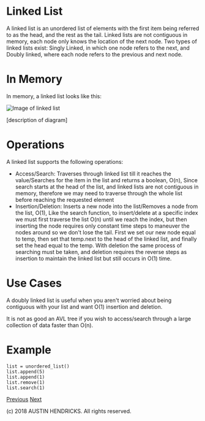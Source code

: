 # Linked List

A linked list is an unordered list of elements with the first item being referred to as the head, and the rest as the tail. Linked lists are not contiguous in memory, each node only knows the location of the next node. Two types of linked lists exist: Singly Linked, in which one node refers to the next, and Doubly linked, where each node refers to the previous and next node.

# In Memory

In memory, a linked list looks like this:

![Image of linked list](doubly_linked.jpg)

\[description of diagram\]

# Operations

A linked list supports the following operations:

* Access/Search: Traverses through linked list till it reaches the value/Searches for the item in the list and returns a boolean, O(n), Since search starts at the head of the list, and linked lists are not contiguous in memory, therefore we may need to traverse through the whole list before reaching the requested element
* Insertion/Deletion: Inserts a new node into the list/Removes a node from the list, O(1), Like the search function, to insert/delete at a specific index we must first traverse the list O(n) until we reach the index, but then inserting the node requires only constant time steps to maneuver the nodes around so we don't lose the tail. First we set our new node equal to temp, then set that temp.next to the head of the linked list, and finally set the head equal to the temp. With deletion the same process of searching must be taken, and deletion requires the reverse steps as insertion to maintain the linked list but still occurs in O(1) time.

# Use Cases

A  doubly linked list is useful when you aren't worried about being contiguous with your list and want O(1) insertion and deletion.

It is not as good an AVL tree if you wish to access/search through a large collection of data faster than O(n).

# Example

```
list = unordered_list()
list.append(5)
list.append(1)
list.remove(1)
list.search(1)
```

[Previous](tuple.md) [Next](binary_search_tree.md)

(c) 2018 AUSTIN HENDRICKS. All rights reserved.
